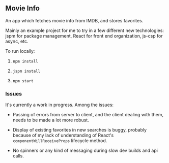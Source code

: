 ## Movie Info

An app which fetches movie info from IMDB, and stores favorites.

Mainly an example project for me to try in a few different new technologies: jspm for package management, React for front end organization, js-csp for async, etc.

To run locally:

1. `npm install`

2. `jspm install`

3. `npm start`

### Issues ###

It's currently a work in progress. Among the issues:

- Passing of errors from server to client, and the client dealing with them, needs to be made a lot more robust.

- Display of existing favorites in new searches is buggy, probably because of my lack of understanding of React's `componentWillReceiveProps` lifecycle method.

- No spinners or any kind of messaging during slow dev builds and api calls.